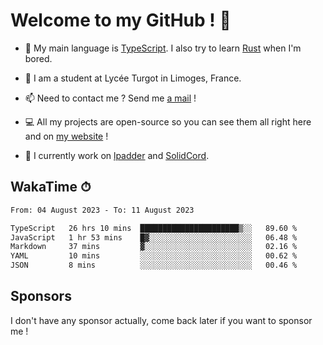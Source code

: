 # Welcome to my GitHub ! 🌃

- 🔭 My main language is [TypeScript](https://www.typescriptlang.org/). I also try to learn [Rust](https://www.rust-lang.org/) when I'm bored. 

- 🌱 I am a student at Lycée Turgot in Limoges, France.

- 📫 Need to contact me ? Send me <a href="mailto:mikkel@milescode.dev">a mail</a> !

- 💻 All my projects are open-source so you can see them all right here and on <a href="https://www.vexcited.ml">my website</a> !

- 👀 I currently work on [lpadder](https://github.com/Vexcited/lpadder) and [SolidCord](https://github.com/Vexcited/SolidCord).

## WakaTime ⏱

<!--START_SECTION:waka-->

```txt
From: 04 August 2023 - To: 11 August 2023

TypeScript   26 hrs 10 mins  ██████████████████████▒░░   89.60 %
JavaScript   1 hr 53 mins    █▓░░░░░░░░░░░░░░░░░░░░░░░   06.48 %
Markdown     37 mins         ▓░░░░░░░░░░░░░░░░░░░░░░░░   02.16 %
YAML         10 mins         ░░░░░░░░░░░░░░░░░░░░░░░░░   00.62 %
JSON         8 mins          ░░░░░░░░░░░░░░░░░░░░░░░░░   00.46 %
```

<!--END_SECTION:waka-->

## Sponsors

I don't have any sponsor actually, come back later if you want to sponsor me !
